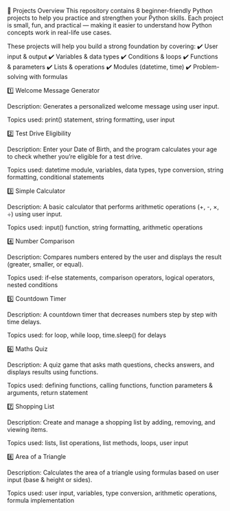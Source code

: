 📂 Projects Overview 
This repository contains 8 beginner-friendly Python projects to help you practice and strengthen your Python skills.
Each project is small, fun, and practical — making it easier to understand how Python concepts work in real-life use cases.

These projects will help you build a strong foundation by covering:
✔️ User input & output
✔️ Variables & data types
✔️ Conditions & loops
✔️ Functions & parameters
✔️ Lists & operations
✔️ Modules (datetime, time)
✔️ Problem-solving with formulas

1️⃣ Welcome Message Generator

Description: Generates a personalized welcome message using user input.

Topics used: print() statement, string formatting, user input

2️⃣ Test Drive Eligibility

Description: Enter your Date of Birth, and the program calculates your age to check whether you’re eligible for a test drive.

Topics used: datetime module, variables, data types, type conversion, string formatting, conditional statements

3️⃣ Simple Calculator

Description: A basic calculator that performs arithmetic operations (+, -, ×, ÷) using user input.

Topics used: input() function, string formatting, arithmetic operations

4️⃣ Number Comparison

Description: Compares numbers entered by the user and displays the result (greater, smaller, or equal).

Topics used: if-else statements, comparison operators, logical operators, nested conditions

5️⃣ Countdown Timer

Description: A countdown timer that decreases numbers step by step with time delays.

Topics used: for loop, while loop, time.sleep() for delays

6️⃣ Maths Quiz

Description: A quiz game that asks math questions, checks answers, and displays results using functions.

Topics used: defining functions, calling functions, function parameters & arguments, return statement

7️⃣ Shopping List

Description: Create and manage a shopping list by adding, removing, and viewing items.

Topics used: lists, list operations, list methods, loops, user input

8️⃣ Area of a Triangle

Description: Calculates the area of a triangle using formulas based on user input (base & height or sides).

Topics used: user input, variables, type conversion, arithmetic operations, formula implementation

